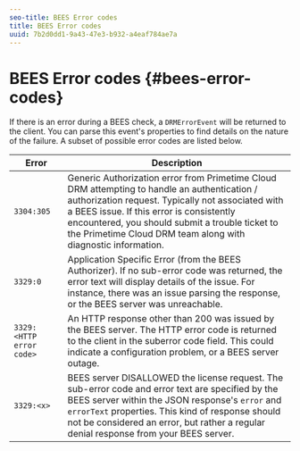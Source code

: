 ```yaml
---
seo-title: BEES Error codes
title: BEES Error codes
uuid: 7b2d0dd1-9a43-47e3-b932-a4eaf784ae7a
---
```


# BEES Error codes {#bees-error-codes}

<!--<a id="section_81946679E1114DBA9FE173D0AA9E2F09"></a>-->

If there is an error during a BEES check, a `DRMErrorEvent` will be returned to the client. You can parse this event's properties to find details on the nature of the failure. A subset of possible error codes are listed below. 

|  Error  | Description  |
|---|---|
| `3304:305`  |Generic Authorization error from  Primetime Cloud DRM attempting to handle an authentication / authorization request. Typically not associated with a BEES issue. If this error is consistently encountered, you should submit a trouble ticket to the  Primetime Cloud DRM team along with diagnostic information.  |
| `3329:0`  | Application Specific Error (from the BEES Authorizer). If no sub-error code was returned, the error text will display details of the issue. For instance, there was an issue parsing the response, or the BEES server was unreachable.  |
| `3329:<HTTP error code>`  | An HTTP response other than 200 was issued by the BEES server. The HTTP error code is returned to the client in the suberror code field. This could indicate a configuration problem, or a BEES server outage.  |
| `3329:<x>`  |BEES server DISALLOWED the license request. The sub-error code and error text are specified by the BEES server within the JSON response's `error` and `errorText` properties. This kind of response should not be considered an error, but rather a regular denial response from your BEES server.  |